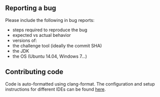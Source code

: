 ## Reporting a bug

Please include the following in bug reports:

- steps required to reproduce the bug
- expected vs actual behavior
- versions of:
 - the challenge tool (ideally the commit SHA)
 - the JDK
 - the OS (Ubuntu 14.04, Windows 7...)

## Contributing code

Code is auto-formatted using clang-format. The configuration and setup instructions for different IDEs can be found [here](https://github.com/hsoautonomy/formatting).
